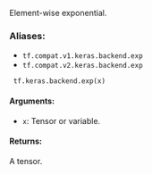 
Element-wise exponential.
### Aliases:
- `tf.compat.v1.keras.backend.exp`
- `tf.compat.v2.keras.backend.exp`

```
 tf.keras.backend.exp(x)
```
#### Arguments:
- `x`: Tensor or variable.
#### Returns:

A tensor.
